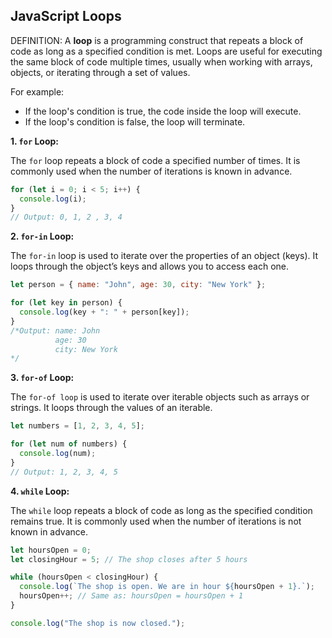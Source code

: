  ## JavaScript Loops

DEFINITION: A **loop** is a programming construct that repeats a block of code as long as a specified condition is met. Loops are useful for executing the same block of code multiple times, usually when working with arrays, objects, or iterating through a set of values.

For example:

- If the loop's condition is true, the code inside the loop will execute.
- If the loop's condition is false, the loop will terminate.

**1. ```for``` Loop:**

The ```for``` loop repeats a block of code a specified number of times. It is commonly used when the number of iterations is known in advance.
```js
for (let i = 0; i < 5; i++) {
  console.log(i); 
}
// Output: 0, 1, 2 , 3, 4
```

**2. ```for-in``` Loop:**

The ```for-in``` loop is used to iterate over the properties of an object (keys). It loops through the object’s keys and allows you to access each one.
```js
let person = { name: "John", age: 30, city: "New York" };

for (let key in person) {
  console.log(key + ": " + person[key]);
}
/*Output: name: John
          age: 30
          city: New York
*/
```

**3. ```for-of``` Loop:**

The ```for-of loop``` is used to iterate over iterable objects such as arrays or strings. It loops through the values of an iterable.
```js
let numbers = [1, 2, 3, 4, 5];

for (let num of numbers) {
  console.log(num); 
}
// Output: 1, 2, 3, 4, 5
```

**4.  ```while``` Loop:**

The ```while``` loop repeats a block of code as long as the specified condition remains true. It is commonly used when the number of iterations is not known in advance.
```js
let hoursOpen = 0;
let closingHour = 5; // The shop closes after 5 hours

while (hoursOpen < closingHour) {
  console.log(`The shop is open. We are in hour ${hoursOpen + 1}.`);
  hoursOpen++; // Same as: hoursOpen = hoursOpen + 1
}

console.log("The shop is now closed.");
```